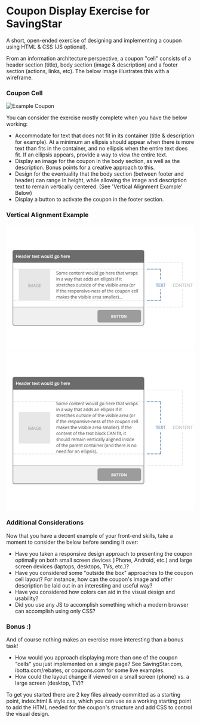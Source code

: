 # Coupon Display Exercise for SavingStar
A short, open-ended exercise of designing and implementing a coupon using HTML &amp; CSS (JS optional).

From an information architecture perspective, a coupon "cell" consists of a header section (title), body section (image &amp; description) and a footer section (actions, links, etc). The below image illustrates this with a wireframe.

### Coupon Cell

![Example Coupon](/coupon_example.png)

You can consider the exercise mostly complete when you have the below working:
* Accommodate for text that does not fit in its container (title &amp; description for example). At a minimum an ellipsis should appear when there is more text than fits in the container, and no ellipsis when the entire text does fit. If an ellipsis appears, provide a way to view the entire text.
* Display an image for the coupon in the body section, as well as the description. Bonus points for a creative approach to this.
* Design for the eventuality that the body section (between footer and header) can range in height, while allowing the image and description text to remain vertically centered. (See 'Vertical Alignment Example' Below)
* Display a button to activate the coupon in the footer section.

### Vertical Alignment Example

![Example Coupon With Vertical Alignment Guides](/coupon_example_w_guides.jpg)
![Example Coupon With Larger Body Area](/coupon_example_stretched_w_guides.jpg)

### Additional Considerations

Now that you have a decent example of your front-end skills, take a moment to consider the below before sending it over:
* Have you taken a responsive design approach to presenting the coupon optimally on both small screen devices (iPhone, Android, etc.) and large screen devices (laptops, desktops, TVs, etc.)?
* Have you considered some "outside the box" approaches to the coupon cell layout? For instance, how can the coupon's image and offer description be laid out in an interesting and useful way?
* Have you considered how colors can aid in the visual design and usability?
* Did you use any JS to accomplish something which a modern browser can accomplish using only CSS?

### Bonus :)

And of course nothing makes an exercise more interesting than a bonus task!
* How would you approach displaying more than one of the coupon "cells" you just implemented on a single page? See SavingStar.com, ibotta.com/rebates, or coupons.com for some live examples.
* How could the layout change if viewed on a small screen (phone) vs. a large screen (desktop, TV)?


To get you started there are 2 key files already committed as a starting point, index.html &amp; style.css, which you can use as a working starting point to add the HTML needed for the coupon's structure and add CSS to control the visual design.
